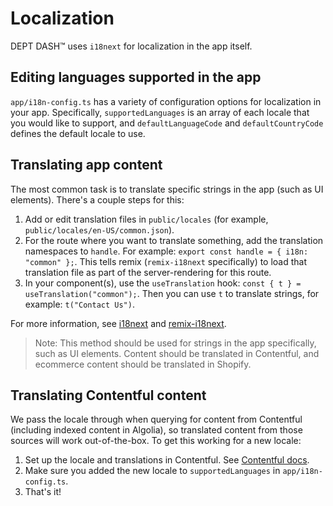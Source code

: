 # Localization

DEPT DASH™ uses `i18next` for localization in the app itself.

## Editing languages supported in the app

`app/i18n-config.ts` has a variety of configuration options for localization in your app. Specifically, `supportedLanguages` is an array of each locale that you would like to support, and `defaultLanguageCode` and `defaultCountryCode` defines the default locale to use.

## Translating app content

The most common task is to translate specific strings in the app (such as UI elements). There's a couple steps for this:

1. Add or edit translation files in `public/locales` (for example, `public/locales/en-US/common.json`).
2. For the route where you want to translate something, add the translation namespaces to `handle`. For example: `export const handle = { i18n: "common" };`. This tells remix (`remix-i18next` specifically) to load that translation file as part of the server-rendering for this route.
3. In your component(s), use the `useTranslation` hook: `const { t } = useTranslation("common");`. Then you can use `t` to translate strings, for example: `t("Contact Us")`.

For more information, see [i18next](https://react.i18next.com/) and [remix-i18next](https://github.com/sergiodxa/remix-i18next).

> Note: This method should be used for strings in the app specifically, such as UI elements. Content should be translated in Contentful, and ecommerce content should be translated in Shopify.

## Translating Contentful content

We pass the locale through when querying for content from Contentful (including indexed content in Algolia), so translated content from those sources will work out-of-the-box. To get this working for a new locale:

1. Set up the locale and translations in Contentful. See [Contentful docs](https://www.contentful.com/help/working-with-translations/).
2. Make sure you added the new locale to `supportedLanguages` in `app/i18n-config.ts`.
3. That's it!
